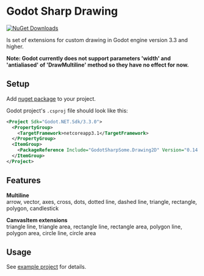 # Godot Sharp Drawing
[![NuGet Downloads](https://img.shields.io/nuget/dt/GodotSharpSome.Drawing2D.svg)](https://www.nuget.org/packages/GodotSharpSome.Drawing2D/)

Is set of extensions for custom drawing in Godot engine version 3.3 and higher.  

**Note: Godot currently does not support parameters 'width' and 'antialiased' of 'DrawMultiline' method so they have no effect for now.**

## Setup
Add [nuget package](https://www.nuget.org/packages/GodotSharpSome.Drawing2D)
to your project.

Godot project's `.csproj` file should look like this:

```xml
<Project Sdk="Godot.NET.Sdk/3.3.0">
  <PropertyGroup>
    <TargetFramework>netcoreapp3.1</TargetFramework>
  </PropertyGroup>
  <ItemGroup>
    <PackageReference Include="GodotSharpSome.Drawing2D" Version="0.14.0" />
  </ItemGroup>
</Project>
```

## Features  
**Multiline**  
arrow, vector, axes, cross, dots, dotted line, dashed line, triangle, rectangle, polygon, candlestick  

**CanvasItem extensions**  
triangle line, triangle area, rectangle line, rectangle area, polygon line, polygon area, circle line, circle area  

## Usage
See [example project](./src/usage/) for details.